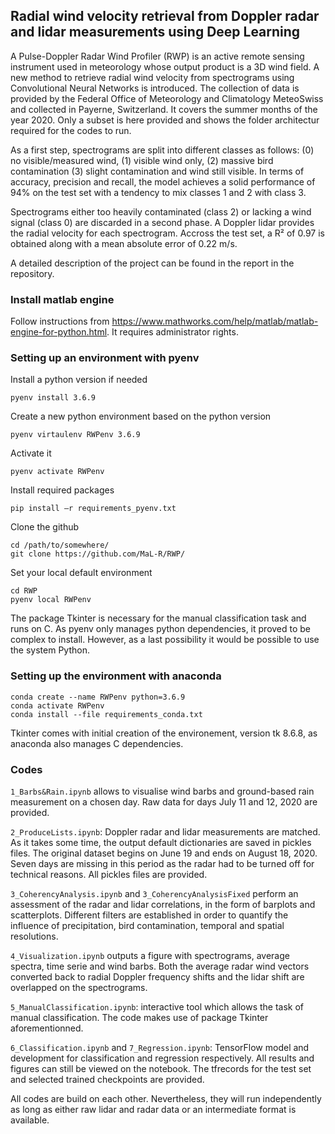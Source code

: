 ## Radial wind velocity retrieval from Doppler radar and lidar measurements using Deep Learning

A Pulse-Doppler Radar Wind Profiler (RWP) is an active remote sensing instrument used in meteorology whose output product is a 3D wind field. A new method to retrieve radial wind velocity from spectrograms using Convolutional Neural Networks is introduced. The collection of data is provided by the Federal Office of Meteorology and Climatology MeteoSwiss and collected in Payerne, Switzerland. It covers the summer months of the year 2020. Only a subset is here provided and shows the folder architectur required for the codes to run.

As a first step, spectrograms are split into different classes as follows: (0) no visible/measured wind, (1) visible wind only, (2) massive bird contamination (3) slight contamination and wind still visible. In terms of accuracy, precision and recall, the model achieves a solid performance of 94\% on the test set with a tendency to mix classes 1 and 2 with class 3. 

Spectrograms either too heavily contaminated (class 2) or lacking a wind signal (class 0) are discarded in a second phase. A Doppler lidar provides the radial velocity for each spectrogram. Accross the test set, a R² of 0.97 is obtained along with a mean absolute error of 0.22 m/s.

A detailed description of the project can be found in the report in the repository.

### Install matlab engine

Follow instructions from https://www.mathworks.com/help/matlab/matlab-engine-for-python.html. It requires administrator rights.

### Setting up an environment with pyenv

Install a python version if needed
```
pyenv install 3.6.9
```
Create a new python environment based on the python version
```
pyenv virtaulenv RWPenv 3.6.9
```
Activate it
```
pyenv activate RWPenv
```
Install required packages 
```
pip install –r requirements_pyenv.txt
```
Clone the github
```
cd /path/to/somewhere/
git clone https://github.com/MaL-R/RWP/
```
Set your local default environment
```
cd RWP
pyenv local RWPenv
```
The package Tkinter is necessary for the manual classification task and runs on C. As pyenv only manages python dependencies, it proved to be complex to install. However, as a last possibility it would be possible to use the system Python.

### Setting up the environment with anaconda

```
conda create --name RWPenv python=3.6.9
conda activate RWPenv
conda install --file requirements_conda.txt
```
Tkinter comes with initial creation of the environement, version tk 8.6.8, as anaconda also manages C dependencies. 

### Codes

```1_Barbs&Rain.ipynb``` allows to visualise wind barbs and ground-based rain measurement on a chosen day. Raw data for days July 11 and 12, 2020 are provided.

```2_ProduceLists.ipynb```: Doppler radar and lidar measurements are matched. As it takes some time, the output default dictionaries are saved in pickles files. The original dataset begins on June 19 and ends on August 18, 2020. Seven days are missing in this period as the radar had to be turned off for technical reasons. All pickles files are provided.

```3_CoherencyAnalysis.ipynb``` and ```3_CoherencyAnalysisFixed``` perform an assessment of the radar and lidar correlations, in the form of barplots and scatterplots. Different filters are established in order to quantify the influence of precipitation, bird contamination, temporal and spatial resolutions.

```4_Visualization.ipynb``` outputs a figure with spectrograms, average spectra, time serie and wind barbs. Both the average radar wind vectors converted back to radial Doppler frequency shifts and the lidar shift are overlapped on the spectrograms.

```5_ManualClassification.ipynb```: interactive tool which allows the task of manual classification. The code makes use of package Tkinter aforementionned.

```6_Classification.ipynb``` and ```7_Regression.ipynb```: TensorFlow model and development for classification and regression respectively. All results and figures can still be viewed on the notebook. The tfrecords for the test set and selected trained checkpoints are provided. 

All codes are build on each other. Nevertheless, they will run independently as long as either raw lidar and radar data or an intermediate format is available. 
